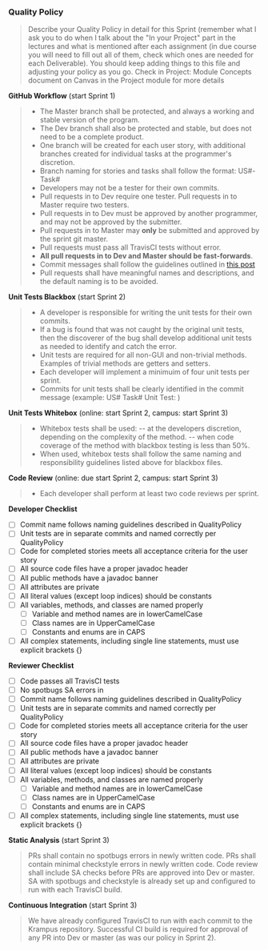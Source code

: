 ### Quality Policy
> Describe your Quality Policy in detail for this Sprint (remember what I ask you to do when I talk about the "In your Project" part in the lectures and what is mentioned after each assignment (in due course you will need to fill out all of them, check which ones are needed for each Deliverable). You should keep adding things to this file and adjusting your policy as you go.
> Check in Project: Module Concepts document on Canvas in the Project module for more details 

**GitHub Workflow** (start Sprint 1)
  > - The Master branch shall be protected, and always a working and stable version of the program.
  > - The Dev branch shall also be protected and stable, but does not need to be a complete product.
  > - One branch will be created for each user story, with additional branches created for individual tasks at the programmer's discretion.
  > - Branch naming for stories and tasks shall follow the format: US#-Task#
  > - Developers may not be a tester for their own commits.
  > - Pull requests in to Dev require one tester. Pull requests in to Master require two testers.
  > - Pull requests in to Dev must be approved by another programmer, and may not be approved by the submitter.
  > - Pull requests in to Master may **only** be submitted and approved by the sprint git master.
  > - Pull requests must pass all TravisCI tests without error.
  > - **All pull requests in to Dev and Master should be fast-forwards**.
  > - Commit messages shall follow the guidelines outlined in [this post](https://chris.beams.io/posts/git-commit/)
  > - Pull requests shall have meaningful names and descriptions, and the default naming is to be avoided.

**Unit Tests Blackbox** (start Sprint 2)
  > - A developer is responsible for writing the unit tests for their own commits.
  > - If a bug is found that was not caught by the original unit tests, then the discoverer of the bug shall develop additional unit tests as needed to identify and catch the error.
  > - Unit tests are required for all non-GUI and non-trivial methods. Examples of trivial methods are getters and setters.
  > - Each developer will implement a minimuim of four unit tests per sprint.
  > - Commits for unit tests shall be clearly identified in the commit message (example: US# Task# Unit Test: )

 **Unit Tests Whitebox** (online: start Sprint 2, campus: start Sprint 3)
  > - Whitebox tests shall be used:
  > -- at the developers discretion, depending on the complexity of the method.
  > -- when code coverage of the method with blackbox testing is less than 50%.
  > - When used, whitebox tests shall follow the same naming and responsibility guidelines listed above for blackbox files.

**Code Review** (online: due start Sprint 2, campus: start Sprint 3)
  > - Each developer shall perform at least two code reviews per sprint.

**Developer Checklist**

- [ ] Commit name follows naming guidelines described in QualityPolicy
- [ ] Unit tests are in separate commits and named correctly per QualityPolicy
- [ ] Code for completed stories meets all acceptance criteria for the user story
- [ ] All source code files have a proper javadoc header
- [ ] All public methods have a javadoc banner
- [ ] All attributes are private
- [ ] All literal values (except loop indices) should be constants
- [ ] All variables, methods, and classes are named properly
  - [ ] Variable and method names are in lowerCamelCase
  - [ ] Class names are in UpperCamelCase
  - [ ] Constants and enums are in CAPS
- [ ] All complex statements, including single line statements, must use explicit brackets {}

**Reviewer Checklist**
- [ ] Code passes all TravisCI tests
- [ ] No spotbugs SA errors in 
- [ ] Commit name follows naming guidelines described in QualityPolicy
- [ ] Unit tests are in separate commits and named correctly per QualityPolicy
- [ ] Code for completed stories meets all acceptance criteria for the user story
- [ ] All source code files have a proper javadoc header
- [ ] All public methods have a javadoc banner
- [ ] All attributes are private
- [ ] All literal values (except loop indices) should be constants
- [ ] All variables, methods, and classes are named properly
  - [ ] Variable and method names are in lowerCamelCase
  - [ ] Class names are in UpperCamelCase
  - [ ] Constants and enums are in CAPS
- [ ] All complex statements, including single line statements, must use explicit brackets {}

**Static Analysis**  (start Sprint 3)
 > PRs shall contain no spotbugs errors in newly written code.  PRs shall contain minimal checkstyle errors in newly written code. Code review shall include SA checks before PRs are approved into Dev or master. SA with spotbugs and checkstyle is already set up and configured to run with each TravisCI build.

**Continuous Integration**  (start Sprint 3)
 > We have already configured TravisCI to run with each commit to the Krampus repository.  Successful CI build is required for approval of any PR into Dev or master (as was our policy in Sprint 2).

